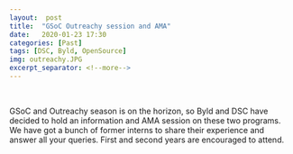 ```yaml
---
layout:  post
title:  "GSoC Outreachy session and AMA"
date:	2020-01-23 17:30
categories: [Past]
tags: [DSC, Byld, OpenSource]
img: outreachy.JPG
excerpt_separator: <!--more-->
---
```

<br>

GSoC and Outreachy season is on the horizon, so Byld and DSC have decided to hold an information and AMA session on these two programs. We have got a bunch of former interns to share their experience and answer all your queries. First and second years are encouraged to attend.

<!--more-->

<br>
